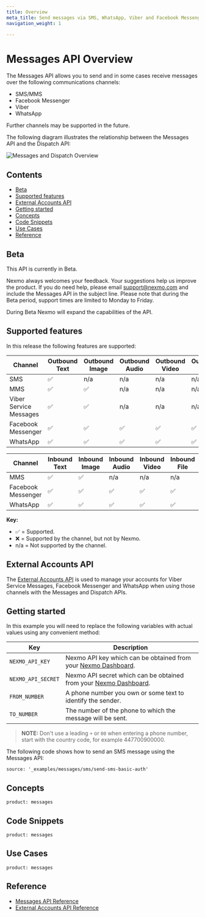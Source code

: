 ```yaml
---
title: Overview
meta_title: Send messages via SMS, WhatsApp, Viber and Facebook Messenger
navigation_weight: 1

---
```



Messages API Overview
=====================

The Messages API allows you to send and in some cases receive messages over the following communications channels:

* SMS/MMS
* Facebook Messenger
* Viber
* WhatsApp

Further channels may be supported in the future.

The following diagram illustrates the relationship between the Messages API and the Dispatch API:

![Messages and Dispatch Overview](/assets/images/messages-dispatch-overview.png)

Contents
--------

* [Beta](#beta)
* [Supported features](#supported-features)
* [External Accounts API](#external-accounts-api)
* [Getting started](#getting-started)
* [Concepts](#concepts)
* [Code Snippets](#code-snippets)
* [Use Cases](#use-cases)
* [Reference](#reference)

Beta
----

This API is currently in Beta.

Nexmo always welcomes your feedback. Your suggestions help us improve the product. If you do need help, please email [support@nexmo.com](mailto:support@nexmo.com) and include the Messages API in the subject line. Please note that during the Beta period, support times are limited to Monday to Friday.

During Beta Nexmo will expand the capabilities of the API.

Supported features
------------------

In this release the following features are supported:

Channel | Outbound Text | Outbound Image | Outbound Audio | Outbound Video | Outbound File | Outbound Template
-- | -- | -- | -- | -- | -- | --
SMS | ✅ | n/a | n/a | n/a | n/a | n/a
MMS | ✅ | ✅ | n/a | n/a | n/a | n/a
Viber Service Messages | ✅ | ✅ | n/a | n/a | n/a | ✅
Facebook Messenger | ✅ | ✅ | ✅ | ✅ | ✅ | ✅
WhatsApp | ✅ | ✅ | ✅ | ✅ | ✅ | ✅

Channel | Inbound Text | Inbound Image | Inbound Audio | Inbound Video | Inbound File | Inbound Location
-- | -- | -- | -- | -- | -- | --
MMS | ✅ | ✅ | n/a | n/a | n/a | n/a
Facebook Messenger | ✅ | ✅ | ✅ | ✅ | ✅ | ✅
WhatsApp | ✅ | ✅ | ✅ | ✅ | ✅ | ✅

**Key:** 

* ✅ = Supported.
* ❌ = Supported by the channel, but not by Nexmo.
* n/a = Not supported by the channel.

External Accounts API
---------------------

The [External Accounts API](/api/external-accounts) is used to manage your accounts for Viber Service Messages, Facebook Messenger and WhatsApp when using those channels with the Messages and Dispatch APIs.

Getting started
---------------

In this example you will need to replace the following variables with actual values using any convenient method:

Key | Description
-- | --
`NEXMO_API_KEY` | Nexmo API key which can be obtained from your [Nexmo Dashboard](https://dashboard.nexmo.com).
`NEXMO_API_SECRET` | Nexmo API secret which can be obtained from your [Nexmo Dashboard](https://dashboard.nexmo.com).
`FROM_NUMBER` | A phone number you own or some text to identify the sender.
`TO_NUMBER` | The number of the phone to which the message will be sent.

> **NOTE:** Don't use a leading `+` or `00` when entering a phone number, start with the country code, for example 447700900000\.

The following code shows how to send an SMS message using the Messages API:

```code_snippets
source: '_examples/messages/sms/send-sms-basic-auth'
```

Concepts
--------

```concept_list
product: messages
```

Code Snippets
-------------

```code_snippet_list
product: messages
```

Use Cases
---------

```use_cases
product: messages
```

Reference
---------

* [Messages API Reference](/api/messages-olympus)
* [External Accounts API Reference](/api/external-accounts)

